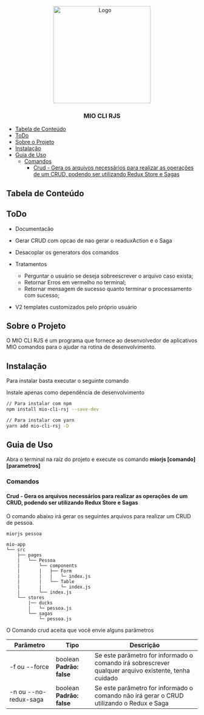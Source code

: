 
<p align="center">
  <a href="https://rocketseat.com.br">
    <img width="256" src="https://datac-mio.s3-sa-east-1.amazonaws.com/LogoMio.png" alt="Logo">
  </a>
  <h3 align="center">MIO CLI RJS</h3>
</p>

- [Tabela de Conteúdo](#tabela-de-conte%c3%bado)
- [ToDo](#todo)
- [Sobre o Projeto](#sobre-o-projeto)
- [Instalação](#instala%c3%a7%c3%a3o)
- [Guia de Uso](#guia-de-uso)
  - [Comandos](#comandos)
    - [Crud - Gera os arquivos necessários para realizar as operações de um CRUD, podendo ser utilizando Redux Store e Sagas](#crud---gera-os-arquivos-necess%c3%a1rios-para-realizar-as-opera%c3%a7%c3%b5es-de-um-crud-podendo-ser-utilizando-redux-store-e-sagas)

## Tabela de Conteúdo

## ToDo

- Documentacão

- Gerar CRUD com opcao de nao gerar o readuxAction e o Saga

- Desacoplar os generators dos comandos

- Tratamentos
  - Perguntar o usuário se deseja sobreescrever o arquivo caso exista;
  - Retornar Erros em vermelho no terminal;
  - Retornar mensagem de sucesso quanto terminar o processamento com sucesso;

- V2 templates customizados pelo próprio usuário

## Sobre o Projeto

O MIO CLI RJS é um programa que fornece ao desenvolvedor de aplicativos MIO comandos para o ajudar na rotina de desenvolvimento.

## Instalação

Para instalar basta executar o seguinte comando

Instale apenas como dependência de desenvolvimento

```sh
// Para instalar com npm
npm install mio-cli-rsj --save-dev

// Para instalar com yarn
yarn add mio-cli-rsj -D
```

## Guia de Uso

Abra o terminal na raíz do projeto e execute os comando <b>miorjs [comando] [parametros]</b>

  ### Comandos

 #### Crud - Gera os arquivos necessários para realizar as operações de um CRUD, podendo ser utilizando Redux Store e Sagas

O comando abaixo irá gerar os seguintes arquivos para realizar um CRUD de pessoa.

```sh
miorjs pessoa
```

```
mio-app
└── src
    ├── pages
    |   └── Pessoa
    |       └── components
    |       |   ├── Form
    |       |   |   └─ index.js
    |       |   └── Table
    |       |       └─ index.js
    |       └── index.js
    └── stores
        |── ducks
        |   └─ pessoa.js
        └── sagas
            └─ pessoa.js
```

O Comando crud aceita que você envie alguns parâmetros

| Parâmetro               | Tipo                        | Descrição                                                                                            |
| ----------------------- | --------------------------- | ---------------------------------------------------------------------------------------------------- |
| -f   ou --force         | boolean <b>Padrão: false<b> | Se este parâmetro for informado o comando irá sobrescrever qualquer arquivo existente, tenha cuidado |
| -n   ou --no-redux-saga | boolean <b>Padrão: false<b> | Se este parâmetro for informado o comando não irá gerar o CRUD utilizando o Redux e Saga             |
